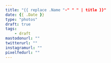```yaml
---
title: "{{ replace .Name "-" " " | title }}"
date: {{ .Date }}
type: "photos"
draft: true
tags:
    - draft
mastodonurl: ""
twitterurl: ""
instagramurl: ""
pixelfedurl: ""
---
```


